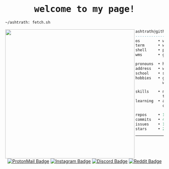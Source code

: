 <h1 align="center"><samp>welcome to my page!</samp></h1>

```sh
~/ashtrath: fetch.sh
```

<img align="left" src="https://github.com/ashtrath.png" width="411" />

```haskell
ashtrath@github
------------------------------
os        • windows 11 ltsc 24h2
term      • wezterm
shell     • pwsh 7.4.5
wms       • glazewm 3.1.1

pronouns  • he/him
address   • west java, indonesia
school    • smkn 1 ciomas
hobbies   • gaming, code, ricing,
            watching anime, drink coffee.

skills    • next.js, laravel, typescript,
            tailwindcss, mysql, figma
learning  • angular, flutter, vue.js,
            csharp, unity, nodejs,

repos     • 18 (contributed: 6)
commits   • 459
issues    • 11
stars     • 215
```

<hr />

<div align="center">
  
  [![ProtonMail Badge](https://img.shields.io/badge/ProtonMail-8B89CC?style=for-the-badge&logo=protonmail&logoColor=white)](mailto:ashtrath@pm.me)
  [![Instagram Badge](https://img.shields.io/badge/Instagram-E4405F?style=for-the-badge&logo=instagram&logoColor=white)](https://www.instagram.com/r.ashtrath/)
  [![Discord Badge](https://img.shields.io/badge/Discord-7289DA?style=for-the-badge&logo=discord&logoColor=white)](https://discord.com/users/354831939099688962)
  [![Reddit Badge](https://img.shields.io/badge/Reddit-FF4500?style=for-the-badge&logo=Reddit&logoColor=white)](https://www.reddit.com/user/Ashtrath)

</div>
